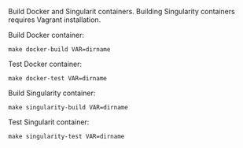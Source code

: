 Build Docker and Singularit containers. Building Singularity containers requires Vagrant installation. 

Build Docker container:

```
make docker-build VAR=dirname
```

Test Docker container:

```
make docker-test VAR=dirname
```

Build Singularity container:

```
make singularity-build VAR=dirname
```

Test Singularit container:

```
make singularity-test VAR=dirname
```

